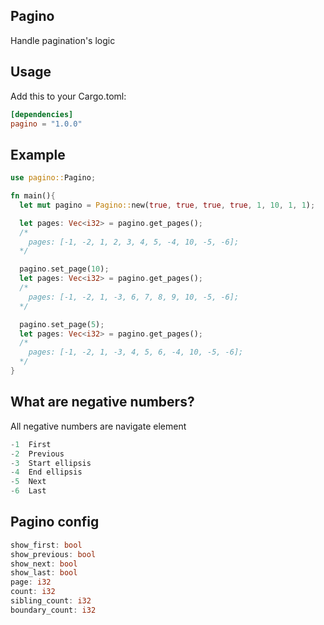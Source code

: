 ## Pagino

Handle pagination's logic

## Usage

Add this to your Cargo.toml:

```toml
[dependencies]
pagino = "1.0.0"
```

## Example

```rust
use pagino::Pagino;

fn main(){
  let mut pagino = Pagino::new(true, true, true, true, 1, 10, 1, 1);

  let pages: Vec<i32> = pagino.get_pages();
  /*
    pages: [-1, -2, 1, 2, 3, 4, 5, -4, 10, -5, -6];
  */

  pagino.set_page(10);
  let pages: Vec<i32> = pagino.get_pages();
  /*
    pages: [-1, -2, 1, -3, 6, 7, 8, 9, 10, -5, -6];
  */

  pagino.set_page(5);
  let pages: Vec<i32> = pagino.get_pages();
  /*
    pages: [-1, -2, 1, -3, 4, 5, 6, -4, 10, -5, -6];
  */
}

```

## What are negative numbers?
All negative numbers are navigate element

```rust
-1  First
-2  Previous
-3  Start ellipsis
-4  End ellipsis
-5  Next
-6  Last
```

## Pagino config
```rust
show_first: bool
show_previous: bool
show_next: bool
show_last: bool
page: i32
count: i32
sibling_count: i32
boundary_count: i32
```